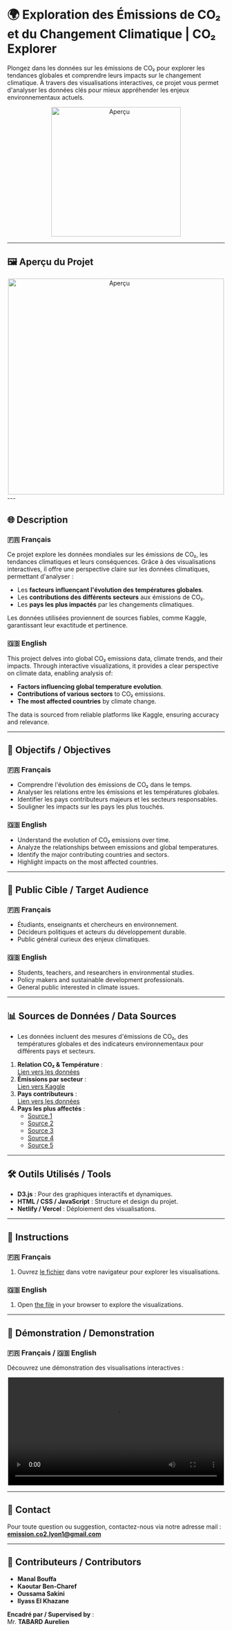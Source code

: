 # 🌍 Exploration des Émissions de CO₂ et du Changement Climatique | CO₂ Explorer

Plongez dans les données sur les émissions de CO₂ pour explorer les tendances globales et comprendre leurs impacts sur le changement climatique. À travers des visualisations interactives, ce projet vous permet d'analyser les données clés pour mieux appréhender les enjeux environnementaux actuels.

<div align="center">
  <img src="image.jpg" alt="Aperçu" width="300">
</div>

---

## 🖼️ Aperçu du Projet
<div align="center">
  <img src="Teaser.png" alt="Aperçu" width="500">
</div>
---

## 🌐 Description

### 🇫🇷 Français
Ce projet explore les données mondiales sur les émissions de CO₂, les tendances climatiques et leurs conséquences. Grâce à des visualisations interactives, il offre une perspective claire sur les données climatiques, permettant d'analyser :
- Les **facteurs influençant l'évolution des températures globales**.
- Les **contributions des différents secteurs** aux émissions de CO₂.
- Les **pays les plus impactés** par les changements climatiques.

Les données utilisées proviennent de sources fiables, comme Kaggle, garantissant leur exactitude et pertinence.

### 🇬🇧 English
This project delves into global CO₂ emissions data, climate trends, and their impacts. Through interactive visualizations, it provides a clear perspective on climate data, enabling analysis of:
- **Factors influencing global temperature evolution**.
- **Contributions of various sectors** to CO₂ emissions.
- **The most affected countries** by climate change.

The data is sourced from reliable platforms like Kaggle, ensuring accuracy and relevance.

---

## 🎯 Objectifs / Objectives

### 🇫🇷 Français
- Comprendre l'évolution des émissions de CO₂ dans le temps.
- Analyser les relations entre les émissions et les températures globales.
- Identifier les pays contributeurs majeurs et les secteurs responsables.
- Souligner les impacts sur les pays les plus touchés.

### 🇬🇧 English
- Understand the evolution of CO₂ emissions over time.
- Analyze the relationships between emissions and global temperatures.
- Identify the major contributing countries and sectors.
- Highlight impacts on the most affected countries.

---

## 👥 Public Cible / Target Audience

### 🇫🇷 Français
- Étudiants, enseignants et chercheurs en environnement.
- Décideurs politiques et acteurs du développement durable.
- Public général curieux des enjeux climatiques.

### 🇬🇧 English
- Students, teachers, and researchers in environmental studies.
- Policy makers and sustainable development professionals.
- General public interested in climate issues.

---

## 📊 Sources de Données / Data Sources

- Les données incluent des mesures d'émissions de CO₂, des températures globales et des indicateurs environnementaux pour différents pays et secteurs.

1. **Relation CO₂ & Température** :  
   [Lien vers les données](https://api.worldbank.org/v2/en/indicator/EN.GHG.CO2.MT.CE.AR5?downloadformat=csv)
2. **Émissions par secteur** :  
   [Lien vers Kaggle](https://www.kaggle.com/code/rajatraj0502/co2-emissions-by-sectors/input)
3. **Pays contributeurs** :  
   [Lien vers les données](https://data.worldbank.org/indicator/EN.GHG.CO2.MT.CE.AR5?end=2022&start=2022&view=map&year=1984)
4. **Pays les plus affectés** :  
   - [Source 1](https://data.worldbank.org/indicator/EN.GHG.CO2.MT.CE.AR5?end=2022&start=2022&view=map&year=1984)
   - [Source 2](https://data.worldbank.org/indicator/EN.GHG.CO2.LU.FL.MT.CE.AR5?end=2022&start=2022&view=map&year=1984)
   - [Source 3](https://data.worldbank.org/indicator/EN.GHG.CO2.FE.MT.CE.AR5?end=2022&start=2022&view=map&year=1984)
   - [Source 4](https://data.worldbank.org/indicator/EN.GHG.CO2.LU.OS.MT.CE.AR5?end=2022&start=2022&view=map&year=1984)
   - [Source 5](https://data.worldbank.org/indicator/EN.GHG.CO2.IC.MT.CE.AR5?end=2022&start=2022&view=map&year=1984)

---

## 🛠️ Outils Utilisés / Tools

- **D3.js** : Pour des graphiques interactifs et dynamiques.
- **HTML / CSS / JavaScript** : Structure et design du projet.
- **Netlify / Vercel** : Déploiement des visualisations.

---

## 🚀 Instructions

### 🇫🇷 Français
1.	Ouvrez [le fichier](https://co-2-emissions-visualizer.vercel.app/) dans votre navigateur pour explorer les visualisations.

### 🇬🇧 English
1.	Open [the file](https://co-2-emissions-visualizer.vercel.app/) in your browser to explore the visualizations.

---

## 🎥 Démonstration / Demonstration

### 🇫🇷 Français / 🇬🇧 English
Découvrez une démonstration des visualisations interactives : 

<div align="center">
  <video src="video.mp4" width="500" controls>
  </video>
</div>


---

## 📧 Contact

Pour toute question ou suggestion, contactez-nous via notre adresse mail :  
**emission.co2.lyon1@gmail.com**

---

## 👥 Contributeurs / Contributors

- **Manal Bouffa**  
- **Kaoutar Ben-Charef**  
- **Oussama Sakini**  
- **Ilyass El Khazane**

**Encadré par / Supervised by** :  
Mr. **TABARD Aurelien**


